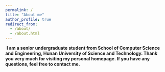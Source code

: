 ```yaml
---
permalink: /
title: "About me"
author_profile: true
redirect_from: 
  - /about/
  - /about.html
---
```


​    **I am a senior undergraduate student from School of Computer Science and Engineering, Hunan University of Science and Technology. Thank you very much for visiting my personal homepage. If you have any questions, feel free to contact me.**



